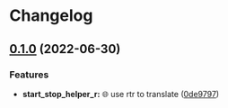 # Changelog

## [0.1.0](https://github.com/AnzhiZhang/MCDReforgedPlugins/compare/start_stop_helper_r-v0.0.2...start_stop_helper_r-v0.1.0) (2022-06-30)


### Features

* **start_stop_helper_r:** 🌐 use rtr to translate ([0de9797](https://github.com/AnzhiZhang/MCDReforgedPlugins/commit/0de9797a66f8584af6caa947adcc88e46e3480bb))
